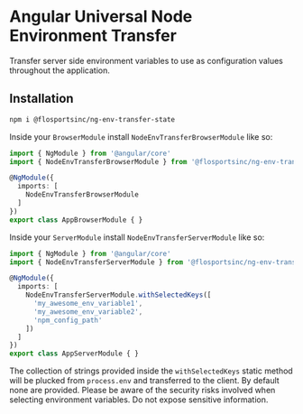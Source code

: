 # Angular Universal Node Environment Transfer
Transfer server side environment variables to use as configuration values throughout the application.

## Installation
```sh
npm i @flosportsinc/ng-env-transfer-state
```

Inside your `BrowserModule` install `NodeEnvTransferBrowserModule` like so:

```ts
import { NgModule } from '@angular/core'
import { NodeEnvTransferBrowserModule } from '@flosportsinc/ng-env-transfer-state/browser'

@NgModule({
  imports: [
    NodeEnvTransferBrowserModule
  ]
})
export class AppBrowserModule { }
```

Inside your `ServerModule` install `NodeEnvTransferServerModule` like so:

```ts
import { NgModule } from '@angular/core'
import { NodeEnvTransferServerModule } from '@flosportsinc/ng-env-transfer-state/server'

@NgModule({
  imports: [
    NodeEnvTransferServerModule.withSelectedKeys([
      'my_awesome_env_variable1',
      'my_awesome_env_variable2',
      'npm_config_path'
    ])
  ]
})
export class AppServerModule { }
```

The collection of strings provided inside the `withSelectedKeys` static method will be plucked from `process.env` and transferred to the client. By default none are provided. Please be aware of the security risks involved when selecting environment variables. Do not expose sensitive information.